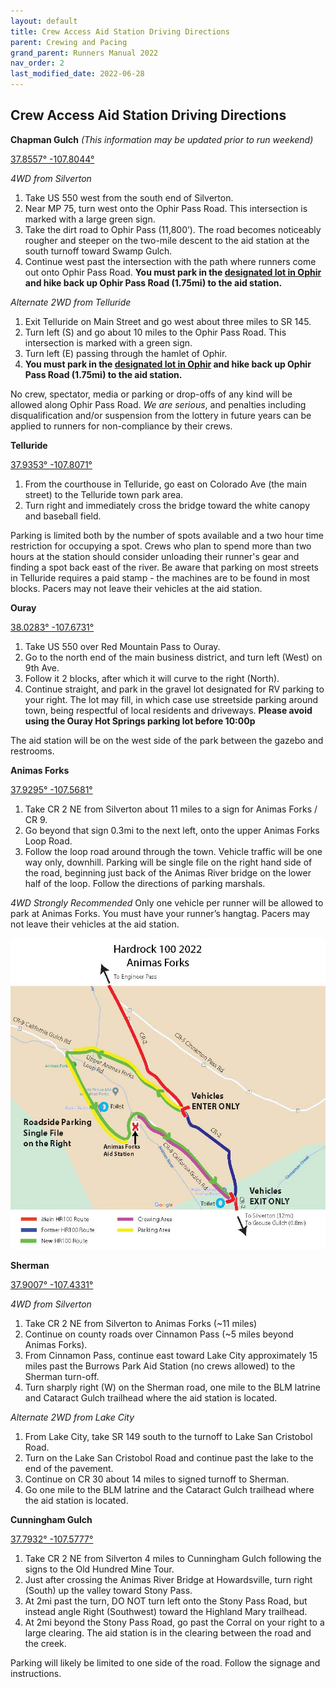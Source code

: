 ```yaml
---
layout: default
title: Crew Access Aid Station Driving Directions
parent: Crewing and Pacing
grand_parent: Runners Manual 2022
nav_order: 2
last_modified_date: 2022-06-28
---
```

## Crew Access Aid Station Driving Directions

**Chapman Gulch** *(This information may be updated prior to run weekend)*

[37.8557° -107.8044°](https://goo.gl/maps/w3TvZ8N1m27YwnXL7)
 
*4WD from Silverton*
1. Take US 550 west from the south end of Silverton. 
2. Near MP 75, turn west onto the Ophir Pass Road. This intersection is marked with a large green sign. 
3. Take the dirt road to Ophir Pass (11,800’). The road becomes noticeably rougher and steeper on the two-mile descent to the aid station at the south turnoff toward Swamp Gulch.
4. Continue west past the intersection with the path where runners come out onto Ophir Pass Road. **You must park in the [designated lot in Ophir](https://goo.gl/maps/Famb2qYTohEQ21X86) and hike back up Ophir Pass Road (1.75mi) to the aid station.**
 
*Alternate 2WD from Telluride*
1. Exit Telluride on Main Street and go west about three miles to SR 145. 
2. Turn left (S) and go about 10 miles to the Ophir Pass Road. This intersection is marked with a green sign. 
3. Turn left (E) passing through the hamlet of Ophir.
4. **You must park in the [designated lot in Ophir](https://goo.gl/maps/Famb2qYTohEQ21X86) and hike back up Ophir Pass Road (1.75mi) to the aid station.**
 
No crew, spectator, media or parking or drop-offs of any kind will be allowed along Ophir Pass Road. *We are serious*, and penalties including disqualification and/or suspension from the lottery in future years can be applied to runners for non-compliance by their crews.

**Telluride**

[37.9353° -107.8071°](https://goo.gl/maps/K8tiJXLs6gsjR9688)
 
1. From the courthouse in Telluride, go east on Colorado Ave (the main street) to the Telluride town park area. 
2. Turn right and immediately cross the bridge toward the white canopy and baseball field. 
 
Parking is limited both by the number of spots available and a two hour time restriction for occupying a spot. Crews who plan to spend more than two hours at the station should consider unloading their runner's gear and finding a spot back east of the river. Be aware that parking on most streets in Telluride requires a paid stamp - the machines are to be found in most blocks. Pacers may not leave their vehicles at the aid station.

**Ouray**

[38.0283° -107.6731°](https://goo.gl/maps/ufaAvirhxbX6yQKy6)

1. Take US 550 over Red Mountain Pass to Ouray. 
2. Go to the north end of the main business district, and turn left (West) on 9th Ave. 
3. Follow it 2 blocks, after which it will curve to the right (North). 
4. Continue straight, and park in the gravel lot designated for RV parking to your right.   The lot may fill, in which case use streetside parking around town, being respectful of local residents and driveways.  **Please avoid using the Ouray Hot Springs parking lot before 10:00p**
 
The aid station will be on the west side of the park between the gazebo and restrooms.

**Animas Forks**

[37.9295° -107.5681°](https://goo.gl/maps/5iSg8hpx5Bcgs1ph8)

1. Take CR 2 NE from Silverton about 11 miles to a sign for Animas Forks / CR 9. 
2. Go beyond that sign 0.3mi to the next left, onto the upper Animas Forks Loop Road. 
3. Follow the loop road around through the town.  Vehicle traffic will be one way only, downhill.  Parking will be single file on the right hand side of the road, beginning just back of the Animas River bridge on the lower half of the loop.  Follow the directions of parking marshals.
 
*4WD Strongly Recommended* Only one vehicle per runner will be allowed to park at Animas Forks. You must have your runner’s hangtag. Pacers may not leave their vehicles at the aid station.

<img src="/assets/images/HR100-2022-Animas-Forks.jpg">

**Sherman**

[37.9007° -107.4331°](https://goo.gl/maps/wvw8cQojQ5UJJGGZ9)
 
*4WD from Silverton*
1. Take CR 2 NE from Silverton to Animas Forks (~11 miles) 
2. Continue on county roads over Cinnamon Pass (~5 miles beyond Animas Forks).
3. From Cinnamon Pass, continue east toward Lake City approximately 15 miles past the Burrows Park Aid Station (no crews allowed) to the Sherman turn-off. 
4. Turn sharply right (W) on the Sherman road, one mile to the BLM latrine and Cataract Gulch trailhead where the aid station is located.
 
*Alternate 2WD from Lake City*
1. From Lake City, take SR 149 south to the turnoff to Lake San Cristobol Road. 
2. Turn on the Lake San Cristobol Road and continue past the lake to the end of the pavement. 
3. Continue on CR 30 about 14 miles to signed turnoff to Sherman. 
4. Go one mile to the BLM latrine and the Cataract Gulch trailhead where the aid station is located.
 
**Cunningham Gulch**

[37.7932° -107.5777°](https://goo.gl/maps/FrzuVwgTtBwPmu947)

1. Take CR 2 NE from Silverton 4 miles to Cunningham Gulch following the signs to the Old Hundred Mine Tour.
2. Just after crossing the Animas River Bridge at Howardsville, turn right (South) up the valley toward Stony Pass.
3. At 2mi past the turn, DO NOT turn left onto the Stony Pass Road, but instead angle Right (Southwest) toward the Highland Mary trailhead.
4. At 2mi beyond the Stony Pass Road, go past the Corral on your right to a large clearing.  The aid station is in the clearing between the road and the creek.

Parking will likely be limited to one side of the road. Follow the signage and instructions.
